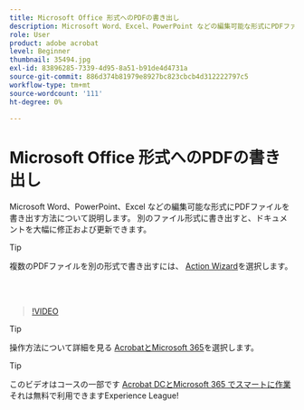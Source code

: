 ```yaml
---
title: Microsoft Office 形式へのPDFの書き出し
description: Microsoft Word、Excel、PowerPoint などの編集可能な形式にPDFファイルを書き出す方法について説明します
role: User
product: adobe acrobat
level: Beginner
thumbnail: 35494.jpg
exl-id: 83896285-7339-4d95-8a51-b91de4d4731a
source-git-commit: 886d374b81979e8927bc823cbcb4d312222797c5
workflow-type: tm+mt
source-wordcount: '111'
ht-degree: 0%

---
```


# Microsoft Office 形式へのPDFの書き出し

Microsoft Word、PowerPoint、Excel などの編集可能な形式にPDFファイルを書き出す方法について説明します。 別のファイル形式に書き出すと、ドキュメントを大幅に修正および更新できます。

>[!TIP]
>
>複数のPDFファイルを別の形式で書き出すには、 [Action Wizard](../advanced-tasks/action.md)を選択します。

<br> 

>[!VIDEO](https://video.tv.adobe.com/v/35494?hidetitle=true)

>[!TIP]
>
>操作方法について詳細を見る [AcrobatとMicrosoft 365](../integrate/integrate-overview.md)を選択します。

>[!TIP]
>
>このビデオはコースの一部です [Acrobat DCとMicrosoft 365 でスマートに作業](https://experienceleague.adobe.com/?recommended=Acrobat-U-1-2021.microsoft365) それは無料で利用できますExperience League!
